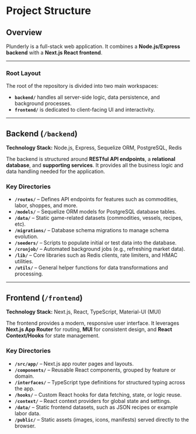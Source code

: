 # Project Structure

## Overview
Plunderly is a full-stack web application. It combines a **Node.js/Express backend** with a **Next.js React frontend**.

---

### Root Layout
The root of the repository is divided into two main workspaces:  
- **`backend/`** handles all server-side logic, data persistence, and background processes.  
- **`frontend/`** is dedicated to client-facing UI and interactivity.

---

## Backend (`/backend`)
**Technology Stack:** Node.js, Express, Sequelize ORM, PostgreSQL, Redis  

The backend is structured around **RESTful API endpoints**, a **relational database**, and **supporting services**. It provides all the business logic and data handling needed for the application.

### Key Directories
- **`/routes/`** – Defines API endpoints for features such as commodities, labor, shoppes, and more.  
- **`/models/`** – Sequelize ORM models for PostgreSQL database tables.  
- **`/data/`** – Static game-related datasets (commodities, vessels, recipes, etc).  
- **`/migrations/`** – Database schema migrations to manage schema evolution.  
- **`/seeders/`** – Scripts to populate initial or test data into the database.  
- **`/cronjob/`** – Automated background jobs (e.g., refreshing market data).  
- **`/lib/`** – Core libraries such as Redis clients, rate limiters, and HMAC utilities.  
- **`/utils/`** – General helper functions for data transformations and processing.

---

## Frontend (`/frontend`)
**Technology Stack:** Next.js, React, TypeScript, Material-UI (MUI)  

The frontend provides a modern, responsive user interface. It leverages **Next.js App Router** for routing, **MUI** for consistent design, and **React Context/Hooks** for state management.

### Key Directories
- **`/src/app/`** – Next.js app router pages and layouts.  
- **`/components/`** – Reusable React components, grouped by feature or domain.  
- **`/interfaces/`** – TypeScript type definitions for structured typing across the app.  
- **`/hooks/`** – Custom React hooks for data fetching, state, or logic reuse.  
- **`/context/`** – React context providers for global state and settings.  
- **`/data/`** – Static frontend datasets, such as JSON recipes or example labor data.  
- **`/public/`** – Static assets (images, icons, manifests) served directly to the browser.
